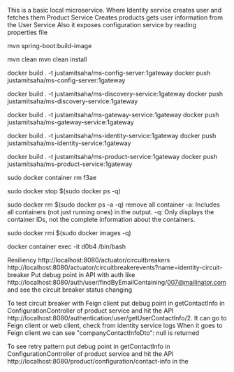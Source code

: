 This is a basic local microservice. Where 
Identity service creates user and fetches them 
Product Service Creates products gets user information from the User Service 
Also it exposes configuration service by reading properties file

mvn spring-boot:build-image

mvn clean
mvn clean install

docker build . -t justamitsaha/ms-config-server:1gateway
docker push justamitsaha/ms-config-server:1gateway

docker build . -t justamitsaha/ms-discovery-service:1gateway
docker push justamitsaha/ms-discovery-service:1gateway

docker build . -t justamitsaha/ms-gateway-service:1gateway
docker push justamitsaha/ms-gateway-service:1gateway

docker build . -t justamitsaha/ms-identity-service:1gateway
docker push justamitsaha/ms-identity-service:1gateway

docker build . -t justamitsaha/ms-product-service:1gateway
docker push justamitsaha/ms-product-service:1gateway

sudo docker container rm f3ae

sudo docker stop $(sudo docker ps -q) 

sudo docker rm $(sudo docker ps -a -q)  	remove all  container
    -a: Includes all containers (not just running ones) in the output.
    -q: Only displays the container IDs, not the complete information about the containers.

sudo docker rmi $(sudo docker images -q)    

docker container exec -it  d0b4  /bin/bash

Resiliency
http://localhost:8080/actuator/circuitbreakers
http://localhost:8080/actuator/circuitbreakerevents?name=identity-circuit-breaker
Put debug point in API with auth like http://localhost:8080/auth/user/findByEmailContaining/007@mailinator.com 
and see the circuit breaker status changing

To test circuit breaker with Feign client put debug point in getContactInfo  in ConfigurationController  of product service
and hit the API http://localhost:8080/authentication/user/getUserContactInfo/2. It can go to Feign client or web client, check from identity service logs
When it goes to Feign client we can see "companyContactInfoDto": null is returned



To see retry pattern put debug point in getContactInfo  in ConfigurationController  of product service
and hit the API http://localhost:8080/product/configuration/contact-info in the 